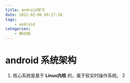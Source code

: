 ```yaml
---
title: android学习
date: 2022-02-06 09:27:58
tags: 
	- android
categories:
	- 移动端
---
```



<!-- more -->

# android 系统架构
1. 核心系统是基于 **Linux内核** 的，属于软实时操作系统。
2